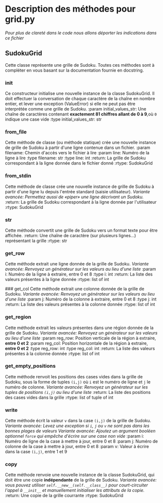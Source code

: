 # Description des méthodes pour grid.py
*Pour plus de clareté dans le code nous allons déporter les indications dans ce fichier*

## SudokuGrid
Cette classe représente une grille de Sudoku.
Toutes ces méthodes sont à compléter en vous basant sur la documentation fournie en docstring.

### __init__ 
Ce constructeur initialise une nouvelle instance de la classe SudokuGrid.
Il doit effectuer la conversation de chaque caractère de la chaîne en nombre entier,
et lever une exception (ValueError) si elle ne peut pas être interprétée comme une grille de Sudoku.
:param initial_values_str: Une chaîne de caractères contenant **exactement 81 chiffres allant de 0 à 9**,où ``0`` indique une case vide
:type initial_values_str: str

### from_file
Cette méthode de classe (ou méthode statique) crée une nouvelle instance de grille de Sudoku
à partir d'une ligne contenue dans un fichier.
:param filename: Chemin d'accès vers le fichier à lire
:param line: Numéro de la ligne à lire
:type filename: str
:type line: int
:return: La grille de Sudoku correspondant à la ligne donnée dans le fichier donné
:rtype: SudokuGrid

### from_stdin
Cette méthode de classe crée une nouvelle instance de grille de Sudoku
à partir d'une ligne lu depuis l'entrée standard (saisie utilisateur).
*Variante avancée: Permettez aussi de «piper» une ligne décrivant un Sudoku.*
:return: La grille de Sudoku correspondant à la ligne donnée par l'utilisateur
:rtype: SudokuGrid

### __str__
Cette méthode convertit une grille de Sudoku vers un format texte pour être affichée.
:return: Une chaîne de caractère (sur plusieurs lignes...) représentant la grille
:rtype: str

### get_row
Cette méthode extrait une ligne donnée de la grille de Sudoku.
*Variante avancée: Renvoyez un générateur sur les valeurs au lieu d'une liste*
:param i: Numéro de la ligne à extraire, entre 0 et 8
:type i: int
:return: La liste des valeurs présentes à la ligne donnée
:rtype: list of int

### get_col
Cette méthode extrait une colonne donnée de la grille de Sudoku.
*Variante avancée: Renvoyez un générateur sur les valeurs au lieu d'une liste*
:param j: Numéro de la colonne à extraire, entre 0 et 8
:type j: int
:return: La liste des valeurs présentes à la colonne donnée
:rtype: list of int

### get_region
Cette méthode extrait les valeurs présentes dans une région donnée de la grille de Sudoku.
*Variante avancée: Renvoyez un générateur sur les valeurs au lieu d'une liste*
:param reg_row: Position verticale de la région à extraire, **entre 0 et 2**
:param reg_col: Position horizontale de la région à extraire, **entre 0 et 2**
:type reg_row: int
:type reg_col: int
:return: La liste des valeurs présentes à la colonne donnée
:rtype: list of int

### get_empty_positions
Cette méthode renvoit les positions des cases vides dans la grille de Sudoku,
sous la forme de tuples ``(i,j)`` où ``i`` est le numéro de ligne et ``j`` le numéro de colonne.
*Variante avancée: Renvoyez un générateur sur les tuples de positions ``(i,j)`` au lieu d'une liste*
:return: La liste des positions des cases vides dans la grille
:rtype: list of tuple of int

### write
Cette méthode écrit la valeur ``v`` dans la case ``(i,j)`` de la grille de Sudoku.
*Variante avancée: Levez une exception si ``i``, ``j`` ou ``v`` ne sont pas dans les bonnes plages de valeurs*
*Variante avancée: Ajoutez un argument booléen optionnel ``force`` qui empêche d'écrire sur une case non vide*
:param i: Numéro de ligne de la case à mettre à jour, entre 0 et 8
:param j: Numéro de colonne de la case à mettre à jour, entre 0 et 8
:param v: Valeur à écrire dans la case ``(i,j)``, entre 1 et 9


### copy
Cette méthode renvoie une nouvelle instance de la classe SudokuGrid,
qui doit être une copie **indépendante** de la grille de Sudoku.
*Variante avancée: vous pouvez utiliser ``self.__new__(self.__class__)`` pour court-circuiter l'appel à ``__init__`` et manuellement initialiser les attributs de la copie.*
:return: Une copie de la grille courrante
:rtype: SudokuGrid